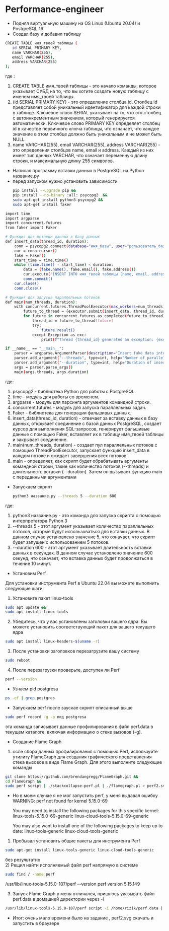 # Performance-engineer
- Поднял виртуальную машину на OS Linux (Ubuntu 20.04) и PostgreSQL 16
- Создал базу и добавил таблицу
 ```bash
CREATE TABLE имя_твоей таблицы (
    id SERIAL PRIMARY KEY,
    name VARCHAR(255),
    email VARCHAR(255),
    address VARCHAR(255)
);
```
где : 
1) CREATE TABLE имя_твоей таблицы - это начало команды, которое указывает СУБД на то, что вы хотите создать новую таблицу с именем имя_твоей таблицы.
2) (id SERIAL PRIMARY KEY) - это определение столбца id. Столбец id представляет собой уникальный идентификатор для каждой строки в таблице. Ключевое слово SERIAL указывает на то, что это столбец с автоинкрементным значением, который генерируется автоматически. Ключевое слово PRIMARY KEY определяет столбец id в качестве первичного ключа таблицы, что означает, что каждое значение в этом столбце должно быть уникальным и не может быть NULL.
3) name VARCHAR(255), email VARCHAR(255), address VARCHAR(255) - это определения столбцов name, email и address. Каждый из них имеет тип данных VARCHAR, что означает переменную длину строки, и максимальную длину 255 символов.
- Написал программу вставки данных в PostgreSQL на Python название.py
- перед запуском нужно установить зависимости
  ```bash
  pip install --upgrade pip &&
  pip install --no-binary :all: psycopg2  &&
  sudo apt-get install python3-psycopg2 &&
  sudo apt-get install faker 
  ```
```bash import psycopg2
import time
import argparse
import concurrent.futures
from faker import Faker

# Функция для вставки данных в базу данных
def insert_data(thread_id, duration):
    conn = psycopg2.connect(database="имя_базы", user="рользователь_базы", password="пароль_базы", host="адрес_host", port="порт_базы")
    cur = conn.cursor()
    fake = Faker()
    start_time = time.time()
    while (time.time() - start_time) < duration:
        data = (fake.name(), fake.email(), fake.address())
        cur.execute("INSERT INTO имя_твоей таблицы (name, email, address) VALUES (%s, %s, %s)", data)
        conn.commit()
    cur.close()
    conn.close()

# Функция для запуска параллельных потоков
def main(num_threads, duration):
    with concurrent.futures.ThreadPoolExecutor(max_workers=num_threads) as executor:
        future_to_thread = {executor.submit(insert_data, thread_id, duration): thread_id for thread_id in range(num_threads)}
        for future in concurrent.futures.as_completed(future_to_thread):
            thread_id = future_to_thread[future]
            try:
                future.result()
            except Exception as exc:
                print(f"Thread {thread_id} generated an exception: {exc}")

if __name__ == "__main__":
    parser = argparse.ArgumentParser(description="Insert fake data into PostgreSQL")
    parser.add_argument("--threads", type=int, help="Number of parallel threads")
    parser.add_argument("--duration", type=int, help="Duration of insertion in seconds")
    args = parser.parse_args()
    main(args.threads, args.duration)
```
где:
1) psycopg2 - библиотека Python для работы с PostgreSQL.
2) time - модуль для работы со временем.
3) argparse - модуль для парсинга аргументов командной строки.
4) concurrent.futures -  модуль для запуска параллельных задач.
5) Faker - библиотека для генерации фальшивых данных.
6) insert_data(thread_id, duration) -  отвечает за вставку данных в базу данных, открывает соединение с базой данных PostgreSQL, создает курсор для выполнения SQL-запросов, генерирует фальшивые данные с помощью Faker, вставляет их в таблицу имя_твоей таблицы и закрывает соединение.
7) main(num_threads, duration) -  создает пул параллельных потоков с помощью ThreadPoolExecutor, запускает функцию insert_data в каждом потоке и ожидает завершения всех потоков.
8) main - определяет, как скрипт будет обрабатывать аргументы командной строки, такие как количество потоков (--threads) и длительность вставки (--duration). Затем он вызывает функцию main с переданными аргументами
- Запускаем скрипт

   ```bash
  python3 название.py --threads 5 --duration 600
   ```
  

 где:
1) python3 название.py - это команда для запуска скрипта с помощью интерпретатора Python 3
2) --threads 5 - этот аргумент указывает количество параллельных потоков, которые будут использоваться для вставки данных. В данном случае установлено значение 5, что означает, что скрипт будет запущен с использованием 5 потоков.
3) --duration 600 - этот аргумент указывает длительность вставки данных в секундах. В данном случае установлено значение 600 секунд, что означает, что вставка данных будет продолжаться в течение 10 минут.

- Установим Perf

Для установки инструмента Perf в Ubuntu 22.04 вы можете выполнить следующие шаги:
1) Установите пакет linux-tools
```bash
sudo apt update &&
sudo apt install linux-tools
```
2) Убедитесь, что у вас установлены заголовки вашего ядра. Вы можете установить соответствующий пакет для вашего текущего ядра
```bash
sudo apt install linux-headers-$(uname -r)
```
3) После установки заголовков перезагрузите вашу систему
```bash
sudo reboot
```
4) После перезагрузки проверьте, доступен ли Perf
```bash
perf --version
```
- Узнаем  pid postgresa
```bash
ps -ef | grep postgres
```
- Запускаем perf после заускае скрипт описанный выше
```bash
sudo perf record -g -p пид postgresa
```
эта команда записывает данные профилирования в файл perf.data в текущем каталоге, включая информацию о стеке вызовов (-g).  

- Создание Flame Graph
1) осле сбора данных профилирования с помощью Perf, используйте утилиту FlameGraph для создания графического представления стека вызовов в виде Flame Graph. Для этого выполните следующие команды
```bash
git clone https://github.com/brendangregg/FlameGraph.git &&
cd FlameGraph &&
sudo perf script | ./stackcollapse-perf.pl | ./flamegraph.pl > perf2.svg
```
- Но в моем случае я не мог запустить  perf, у меня выдавал ошибку
  WARNING: perf not found for kernel 5.15.0-69

  You may need to install the following packages for this specific kernel:
    linux-tools-5.15.0-69-generic
    linux-cloud-tools-5.15.0-69-generic

  You may also want to install one of the following packages to keep up to date:
    linux-tools-generic
    linux-cloud-tools-generic

1) Пробывал установить общие пакеты для инструмента Perf
  ```bash
  sudo apt-get install linux-tools-generic linux-cloud-tools-generic
  ```
  без результатно  
2) Рещил найти исполняемый файл perf напрямую в системе
```bash
sudo find / -name perf
```
/usr/lib/linux-tools-5.15.0-107/perf --version
perf version 5.15.149

3) Запуск Flame Graph у меня отличался, пришлось указывать файл perf.data в домашней директории через -i
```bash
/usr/lib/linux-tools-5.15.0-107/perf script -i /home/rizik/perf.data | ./stackcollapse-perf.pl | ./flamegraph.pl > perf2.svg
```
- Итог: очень мало времени было на задание , perf2.svg скачать и запустить в браузере 

